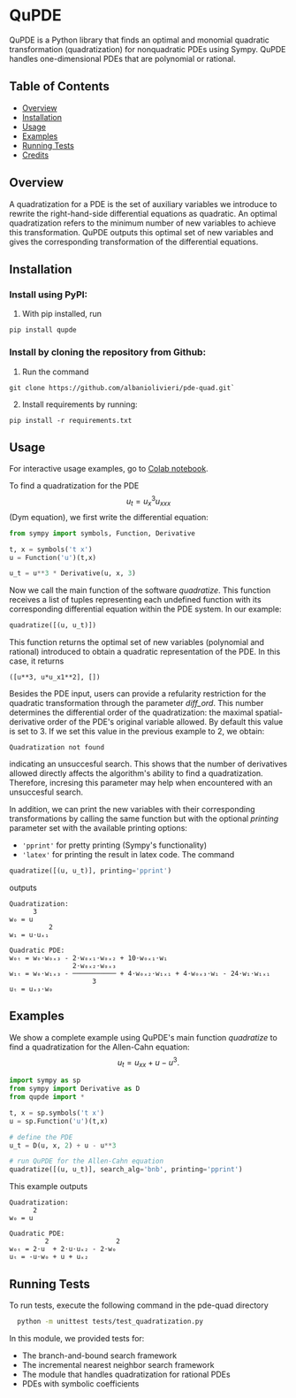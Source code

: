 
# QuPDE
QuPDE is a Python library that finds an optimal and monomial quadratic transformation (quadratization) for nonquadratic PDEs using Sympy. QuPDE handles one-dimensional PDEs that are polynomial or rational. 

## Table of Contents

- [Overview](#overview)
- [Installation](#installation)
- [Usage](#usage)
- [Examples](#examples)
- [Running Tests](#running-tests)
- [Credits](#credits)

## Overview

A quadratization for a PDE is the set of auxiliary variables we introduce to rewrite the right-hand-side differential equations as quadratic. An optimal quadratization refers to the minimum number of new variables to achieve this transformation. QuPDE outputs this optimal set of new variables and gives the corresponding transformation of the differential equations.

## Installation
### Install using PyPI: 
1. With pip installed, run 
```console  
pip install qupde
```


### Install by cloning the repository from Github:
1. Run the command
```console  
git clone https://github.com/albaniolivieri/pde-quad.git`
```
2. Install requirements by running:

```console 
pip install -r requirements.txt
```
    

## Usage

For interactive usage examples, go to [Colab notebook](https://colab.research.google.com/drive/1qbMoZTL0SMJ5tdp8dHXULBjnxvWJjmo_?usp=sharing).

To find a quadratization for the PDE $$u_t = u_x^3u_{xxx}$$ (Dym equation), we first write the differential equation:

```python 
from sympy import symbols, Function, Derivative

t, x = symbols('t x')
u = Function('u')(t,x)

u_t = u**3 * Derivative(u, x, 3)
```
Now we call the main function of the software *quadratize*. This function receives a list of tuples representing each undefined function with its corresponding differential equation within the PDE system. In our example: 

```python 
quadratize([(u, u_t)])
```

This function returns the optimal set of new variables (polynomial and rational) introduced to obtain a quadratic representation of the PDE. In this case, it returns 
 
```console 
([u**3, u*u_x1**2], [])
```

Besides the PDE input, users can provide a refularity restriction for the quadratic transformation through the parameter *diff_ord*. This number determines the differential order of the quadratization: the maximal spatial-derivative order of the PDE's original variable allowed. By default this value is set to 3. 
If we set this value in the previous example to 2, we obtain: 
```console 
Quadratization not found
```
indicating an unsuccesful search. This shows that the number of derivatives allowed directly affects the algorithm's ability to find a quadratization. Therefore, incresing this parameter may help when encountered with an unsuccesful search.

In addition, we can print the new variables with their corresponding transformations by calling the same function but with the optional *printing* parameter set with the available printing options: 
- `'pprint'` for pretty printing (Sympy's functionality) 
- `'latex'` for printing the result in latex code. 
The command

```python 
quadratize([(u, u_t)], printing='pprint')
```

outputs
```console 
Quadratization:
      3
w₀ = u 
          2
w₁ = u⋅uₓ₁ 

Quadratic PDE:
w₀ₜ = w₀⋅w₀ₓ₃ - 2⋅w₀ₓ₁⋅w₀ₓ₂ + 10⋅w₀ₓ₁⋅w₁
                2⋅w₀ₓ₂⋅w₀ₓ₃                                       
w₁ₜ = w₀⋅w₁ₓ₃ - ─────────── + 4⋅w₀ₓ₂⋅w₁ₓ₁ + 4⋅w₀ₓ₃⋅w₁ - 24⋅w₁⋅w₁ₓ₁
                     3                                            
uₜ = uₓ₃⋅w₀
```


## Examples
We show a complete example using QuPDE's main function *quadratize* to find a quadratization for the Allen-Cahn equation: $$u_t = u_{xx} + u - u^3.$$ 

```python 
import sympy as sp
from sympy import Derivative as D
from qupde import *

t, x = sp.symbols('t x')
u = sp.Function('u')(t,x)

# define the PDE 
u_t = D(u, x, 2) + u - u**3 

# run QuPDE for the Allen-Cahn equation
quadratize([(u, u_t)], search_alg='bnb', printing='pprint')
```
This example outputs
```console 
Quadratization:
      2
w₀ = u 

Quadratic PDE:
         2                 2
w₀ₜ = 2⋅u  + 2⋅u⋅uₓ₂ - 2⋅w₀ 
uₜ = -u⋅w₀ + u + uₓ₂
```


## Running Tests

To run tests, execute the following command in the pde-quad directory
```bash
  python -m unittest tests/test_quadratization.py 
```

In this module, we provided tests for: 
- The branch-and-bound search framework
- The incremental nearest neighbor search framework 
- The module that handles quadratization for rational PDEs
- PDEs with symbolic coefficients

